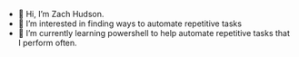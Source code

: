 - 👋 Hi, I’m Zach Hudson.
- 👀 I’m interested in finding ways to automate repetitive tasks
- 🌱 I’m currently learning powershell to help automate repetitive tasks that I perform often.

<!---
zhudso/zhudso is a ✨ special ✨ repository because its `README.md` (this file) appears on your GitHub profile.
You can click the Preview link to take a look at your changes.
--->
